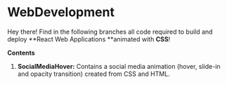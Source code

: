 # WebDevelopment
Hey there! Find in the following branches all code required to build and deploy **React Web Applications **animated with **CSS**!

**Contents**
1) **SocialMediaHover:** Contains a social media animation (hover, slide-in and opacity transition) created from CSS and HTML.
